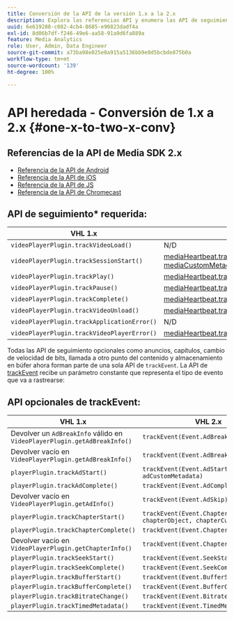 ```yaml
---
title: Conversión de la API de la versión 1.x a la 2.x
description: Explora las referencias API y enumera las API de seguimiento obligatorias y opcionales para las versiones 1.x y 2.x del SDK multimedia.
uuid: 6e619288-c082-4cb4-8685-e90823dadf4a
exl-id: 8d06b7df-f246-49e6-aa58-91a9d6fa889a
feature: Media Analytics
role: User, Admin, Data Engineer
source-git-commit: a73ba98e025e0a915a5136bb9e0d5bcbde875b0a
workflow-type: tm+mt
source-wordcount: '139'
ht-degree: 100%

---
```


# API heredada - Conversión de 1.x a 2.x {#one-x-to-two-x-conv}

## Referencias de la API de Media SDK 2.x

* [Referencia de la API de Android](https://adobe-marketing-cloud.github.io/media-sdks/reference/android/index.html)
* [Referencia de la API de iOS](https://adobe-marketing-cloud.github.io/media-sdks/reference/ios/index.html)
* [Referencia de la API de JS](https://adobe-marketing-cloud.github.io/media-sdks/reference/javascript/index.html)
* [Referencia de la API de Chromecast](https://adobe-marketing-cloud.github.io/media-sdks/reference/chromecast/index.html)

## API de seguimiento* requerida:

|  VHL 1.x  | VHL 2.x |
|---|---|
| `videoPlayerPlugin.trackVideoLoad()` | N/D |
| `videoPlayerPlugin.trackSessionStart()` | [mediaHeartbeat.trackSessionStart(mediaObject, mediaCustomMetadata)](https://adobe-marketing-cloud.github.io/media-sdks/reference/javascript/MediaHeartbeat.html#trackSessionStart) |
| `videoPlayerPlugin.trackPlay()` | [mediaHeartbeat.trackPlay()](https://adobe-marketing-cloud.github.io/media-sdks/reference/javascript/MediaHeartbeat.html#trackPlay) |
| `videoPlayerPlugin.trackPause()` | [mediaHeartbeat.trackPause()](https://adobe-marketing-cloud.github.io/media-sdks/reference/javascript/MediaHeartbeat.html#trackPause) |
| `videoPlayerPlugin.trackComplete()` | [mediaHeartbeat.trackComplete()](https://adobe-marketing-cloud.github.io/media-sdks/reference/javascript/MediaHeartbeat.html#trackComplete) |
| `videoPlayerPlugin.trackVideoUnload()` | [mediaHeartbeat.trackSessionEnd()](https://adobe-marketing-cloud.github.io/media-sdks/reference/javascript/MediaHeartbeat.html#trackSessionEnd) |
| `videoPlayerPlugin.trackApplicationError()` | N/D |
| `videoPlayerPlugin.trackVideoPlayerError()` | [mediaHeartbeat.trackError()](https://adobe-marketing-cloud.github.io/media-sdks/reference/javascript/MediaHeartbeat.html#trackError) |

Todas las API de seguimiento opcionales como anuncios, capítulos, cambio de velocidad de bits, llamada a otro punto del contenido y almacenamiento en búfer ahora forman parte de una sola API de `trackEvent`. La API de [trackEvent](https://adobe-marketing-cloud.github.io/media-sdks/reference/javascript/MediaHeartbeat.html#trackEvent) recibe un parámetro constante que representa el tipo de evento que va a rastrearse:

## API opcionales de trackEvent:

| VHL 1.x | VHL 2.x |
|---|---|
| Devolver un `AdBreakInfo` válido en `VideoPlayerPlugin.getAdBreakInfo()` | `trackEvent(Event.AdBreakStart)` |
| Devolver vacío en `VideoPlayerPlugin.getAdBreakInfo()` | `trackEvent(Event.AdBreakComplete)` |
| `playerPlugin.trackAdStart()` | `trackEvent(Event.AdStart, adObject, adCustomMetadata)` |
| `playerPlugin.trackAdComplete()` | `trackEvent(Event.AdComplete)` |
| Devolver vacío en `VideoPlayerPlugin.getAdInfo()` | `trackEvent(Event.AdSkip)` |
| `playerPlugin.trackChapterStart()` | `trackEvent(Event.ChapterStart, chapterObject, chapterCustomMetadata)` |
| `playerPlugin.trackChapterComplete()` | `trackEvent(Event.ChapterComplete)` |
| Devolver vacío en `VideoPlayerPlugin.getChapterInfo()` | `trackEvent(Event.ChapterSkip)` |
| `playerPlugin.trackSeekStart()` | `trackEvent(Event.SeekStart)` |
| `playerPlugin.trackSeekComplete()` | `trackEvent(Event.SeekComplete)` |
| `playerPlugin.trackBufferStart()` | `trackEvent(Event.BufferStart)` |
| `playerPlugin.trackBufferComplete()` | `trackEvent(Event.BufferComplete)` |
| `playerPlugin.trackBitrateChange()` | `trackEvent(Event.BitrateChange)` |
| `playerPlugin.trackTimedMetadata()` | `trackEvent(Event.TimedMetadataUpdate)` |
